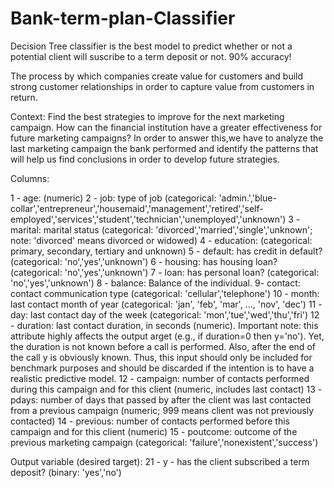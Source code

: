 # Bank-term-plan-Classifier

Decision Tree classifier is the best model to predict whether or not a potential client will suscribe to a term deposit or not. 90% accuracy!


The process by which companies create value for customers and build strong customer relationships in order to capture value from customers in return.

Context:
Find the best strategies to improve for the next marketing campaign. How can the financial institution have a greater effectiveness for future marketing campaigns?
In order to answer this,we have to analyze the last marketing campaign the bank performed and identify the patterns that will help us find 
conclusions in order to develop future strategies.

Columns:

1 - age: (numeric)
2 - job: type of job (categorical: 'admin.','blue-collar','entrepreneur','housemaid','management','retired','self-employed','services','student','technician','unemployed','unknown')
3 - marital: marital status (categorical: 'divorced','married','single','unknown'; note: 'divorced' means divorced or widowed)
4 - education: (categorical: primary, secondary, tertiary and unknown)
5 - default: has credit in default? (categorical: 'no','yes','unknown')
6 - housing: has housing loan? (categorical: 'no','yes','unknown')
7 - loan: has personal loan? (categorical: 'no','yes','unknown')
8 - balance: Balance of the individual.
9- contact: contact communication type (categorical: 'cellular','telephone')
10 - month: last contact month of year (categorical: 'jan', 'feb', 'mar', ..., 'nov', 'dec')
11 - day: last contact day of the week (categorical: 'mon','tue','wed','thu','fri')
12 - duration: last contact duration, in seconds (numeric). Important note: this attribute highly affects the output
arget (e.g., if duration=0 then y='no'). Yet, the duration is not known before a call is performed. Also, after the end of the call y is obviously known.
Thus, this input should only be included for benchmark purposes and should be discarded if the intention is to have a realistic predictive model.
12 - campaign: number of contacts performed during this campaign and for this client (numeric, includes last contact)
13 - pdays: number of days that passed by after the client was last contacted from a previous campaign (numeric; 999 means client was not previously contacted)
14 - previous: number of contacts performed before this campaign and for this client (numeric)
15 - poutcome: outcome of the previous marketing campaign (categorical: 'failure','nonexistent','success')

Output variable (desired target):
21 - y - has the client subscribed a term deposit? (binary: 'yes','no')
